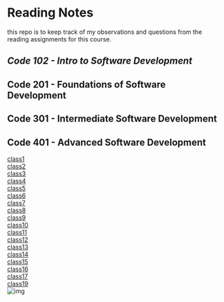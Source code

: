 # **Reading Notes**

this repo is to keep track of my observations and questions from the reading assignments for this course.

## **_Code 102 - Intro to Software Development_**

## Code 201 - Foundations of Software Development

## Code 301 - Intermediate Software Development

## Code 401 - Advanced Software Development
[class1](/401-class/class1/class1.md)<br>
[class2](/401-class/class2/class2.md)<br>
[class3](/401-class/class3/class3.md)<br>
[class4](/401-class/class4/class4.md)<br>
[class5](/401-class/class5/class5.md)<br>
[class6](/401-class/class6/class6.md)<br>
[class7](/401-class/class7/class7.md)<br>
[class8](/401-class/class8/class8.md)<br>
[class9](/401-class/class9/class9.md)<br>
[class10](/401-class/class10/class10.md)<br>
[class11](/401-class/class11/class11.md)<br>
[class12](/401-class/class12/class12.md)<br>
[class13](/401-class/class13/class13.md)<br>
[class14](/401-class/class14/class14.md)<br>
[class15](/401-class/class15/class15.md)<br>
[class16](/401-class/class16/class16.md)<br>
[class17](/401-class/class17/class17.md)<br>
[class19](/401-class/class19/class19.md)<br>
![img](https://cdnb.artstation.com/p/assets/images/images/044/372/763/large/naughty-boy-16-01.jpg?1639797413)
